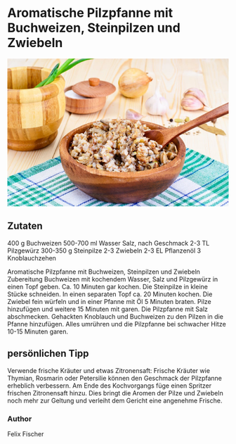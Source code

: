 # Aromatische Pilzpfanne mit Buchweizen, Steinpilzen und Zwiebeln

![Aromatische Pilzpfanne mit Buchweizen](image.png)

## Zutaten

400 g Buchweizen
500-700 ml Wasser
Salz, nach Geschmack
2-3 TL Pilzgewürz
300-350 g Steinpilze
2-3 Zwiebeln
2-3 EL Pflanzenöl
3 Knoblauchzehen

Aromatische Pilzpfanne mit Buchweizen, Steinpilzen und Zwiebeln
Zubereitung
Buchweizen mit kochendem Wasser, Salz und Pilzgewürz in einen Topf geben.
Ca. 10 Minuten gar kochen.
Die Steinpilze in kleine Stücke schneiden.
In einen separaten Topf ca. 20 Minuten kochen.
Die Zwiebel fein würfeln und in einer Pfanne mit Öl 5 Minuten braten.
Pilze hinzufügen und weitere 15 Minuten mit garen.
Die Pilzpfanne mit Salz abschmecken.
Gehackten Knoblauch und Buchweizen zu den Pilzen in die Pfanne hinzufügen.
Alles umrühren und die Pilzpfanne bei schwacher Hitze 10-15 Minuten garen.

## persönlichen Tipp

Verwende frische Kräuter und etwas Zitronensaft: Frische Kräuter wie Thymian, Rosmarin oder Petersilie können den Geschmack der Pilzpfanne erheblich verbessern. Am Ende des Kochvorgangs füge einen Spritzer frischen Zitronensaft hinzu. Dies bringt die Aromen der Pilze und Zwiebeln noch mehr zur Geltung und verleiht dem Gericht eine angenehme Frische.

### Author

Felix Fischer
